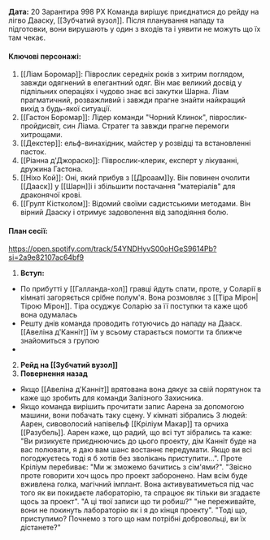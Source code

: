**Дата:** 20 Зарантира 998 РХ
Команда вирішує приєднатися до рейду на лігво Дааску, [[Зубчатий вузол]]. Після планування нападу та підготовки, вони вирушають у один з входів та і уявити не можуть що їх там чекає.

#### **Ключові персонажі:**
1. [[Ліам Боромар]]: Піврослик середніх років з хитрим поглядом, завжди одягнений в елегантний одяг. Він має великий досвід у підпільних операціях і чудово знає всі закутки Шарна. Ліам прагматичний, розважливий і завжди прагне знайти найкращий вихід з будь-якої ситуації.
2. [[Гастон Боромар]]: Лідер команди "Чорний Клинок", піврослик-пройдисвіт, син Ліама. Стратег та завжди прагне перемоги хитрощами.
3. [[Декстер]]: ельф-винахідник, майстер у розвідці та встановленні пасток.
4. [[Ріанна д'Джораско]]: Піврослик-клерик, експерт у лікуванні, дружина Гастона.
5. [[Ніхо Кой]]: Оні, який прибув з [[Дроаам]]у. Він повинен очолити [[Дааск]] у [[Шарн]]і і збільшити постачання "матеріалів" для драконячої крові.
6. [[Грулт Кістколом]]: Відомий своїми садистськими методами. Він вірний Дааску і отримує задоволення від заподіяння болю.
#### **План сесії:**  
https://open.spotify.com/track/54YNDHyvS00oHGeS9614Pb?si=2a9e82107ac64bf9
1. **Вступ:**
- По прибутті у [[Галланда-хол]] гравці йдуть спати, проте, у Соларії в кімнаті загоряється срібне полум'я. Вона розмовляє з [[Тіра Мірон|Тірою Мірон]]. Тіра осуджує Соларію за її поступки та каже щоб вона одумалась
- Решту днів команда проводить готуючись до нападу на Дааск. [[Авеліна д'Канніт]] їм у всьому старається помогти та ближче знайомиться з групою
- 

2. **Рейд на [[Зубчатий вузол]]**
3. **Повернення назад**
- Якщо [[Авеліна д'Канніт]] врятована вона дякує за свій порятунок та каже що зробить для команди Залізного Захисника.
- Якщо команда вирішить прочитати запис Аарена за допомогою машини, вони побачать таку сцену. У кімнаті зібрались 3 людей: Аарен, сивоволосий напівельф [[Кріліум Макар]] та орчиха [[Разубель]]. Аарен каже, що радий, що всі тут зібрались та каже: "Ви ризикуєте приєднюючись до цього проекту, дім Канніт буде на вас полювати, я даю вам шанс востаннє передумати. Якщо ви всі погоджуєтесь тоді я б хотів без зволікань приступити...". Проте Кріліум перебиває: "Ми ж зможемо бачитись з сім'ями?". "Звісно проте говорити хоч щось про проект заборонено. Нам всім буде вживлена голка, магічний імплант. Вона активуватиметься під час того як ви покидаєте лабораторію, та спрацює як тільки ви згадаєте щось за проект". "А ці твої записи що ти робиш?" "не переживайте, вони не покинуть лабораторію як і я до кінця проекту". "Тоді що, приступимо? Почнемо з того що нам потрібні добровольці, ви їх дістанете?"